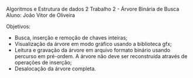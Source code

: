 Algoritmos e Estrutura de dados 2
Trabalho 2 - Árvore Binária de Busca
Aluno: João Vitor de Oliveira

Objetivos:
  - Busca, inserção e remoção de chaves inteiras;
  - Visualização da árvore em modo gráfico usando a biblioteca gfx;
  - Leitura e gravação da árvore em arquivo formato binário usando percurso em pré-ordem. A árvore não deve ser reconstruída através de operações de inserção;
  - Desalocação da árvore completa.  

